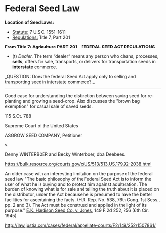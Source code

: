 # Federal Seed Law

**Location of Seed Laws:**

*   <u>[Statute](http://www.ams.usda.gov/AMSv1.0/getfile?dDocName=STELPRD3317283):</u>  7 U.S.C. 1551-1611
*   <u>[Regulations](http://www.ecfr.gov/cgi-bin/text-idx?tpl=/ecfrbrowse/Title07/7cfr201_main_02.tpl):</u>  Title 7, Part 201

**From Title 7: Agriculture PART 201—FEDERAL SEED ACT REGULATIONS**

*   (t) _Dealer._ The term “dealer” means any person who cleans, processes, **sells**, offers for sale, transports, or delivers for transportation seeds in **interstate** commerce.

_QUESTION: Does the federal Seed Act apply only to selling and transporting seed in interstate commerce? _

__________________________

Good case for understanding the distinction between saving seed for re-planting and growing a seed-crop. Also discusses the "brown bag exemption" for casual sale of saved seeds. 

115 S.Ct. 788

Supreme Court of the United States

ASGROW SEED COMPANY, Petitioner

v.

Denny WINTERBOER and Becky Winterboer, dba Deebees.

[](https://bulk.resource.org/courts.gov/c/US/513/513.US.179.92-2038.html)https://bulk.resource.org/courts.gov/c/US/513/513.US.179.92-2038.html

An older case with an interesting limitation on the purpose of the federal seed law "The basic philosophy of the Federal Seed Act is to inform the user of what he is buying and to protect him against adulteration. The burden of knowing what is for sale and telling the truth about it is placed on the distributor, under the Act because he is presumed to have the better facilities for ascertaining the facts. (H.R. Rep. No. 538, 76th Cong. 1st Sess., pp. 2 and 3). The Act must be construed and applied in the light of its purpose."  <u>E.K. Hardison Seed Co. v. Jones</u>, 149 F.2d 252, 256 (6th Cir. 1945)

 [](http://law.justia.com/cases/federal/appellate-courts/F2/149/252/1507861/)http://law.justia.com/cases/federal/appellate-courts/F2/149/252/1507861/